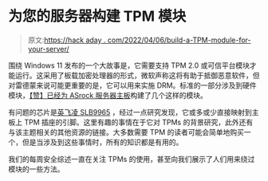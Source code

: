 # 为您的服务器构建 TPM 模块

> 原文:[https://hack aday . com/2022/04/06/build-a-TPM-module-for-your-server/](https://hackaday.com/2022/04/06/build-a-tpm-module-for-your-server/)

围绕 Windows 11 发布的一个大故事是，它需要支持 TPM 2.0 或可信平台模块才能运行。这采用了板载加密处理器的形式，微软声称这将有助于抵御恶意软件，但对雷德蒙来说可能更重要的是，它可以用来实施 DRM。标准的一部分涉及到硬件模块，[【赞】已经为 ASrock 服务器主板](https://zanechua.com/blog/diy-tpm-module)构建了几个这样的模块。

有问题的芯片是[英飞凌 SLB9965](https://www.infineon.com/cms/en/product/security-smart-card-solutions/optiga-embedded-security-solutions/optiga-tpm/slb-9665tt2.0/) ，经过一点研究发现，它或多或少直接映射到主板上 TPM 插座的引脚。这里有趣的事情在于它对 TPMs 的背景研究，此外还有与该主题相关的其他资源的链接。大多数需要 TPM 的读者可能会简单地购买一个，但是当涉及到这些事情时，所有的知识都是有用的。

我们的每周安全综述一直在关注 TPMs 的使用，甚至向我们展示了人们用来绕过模块的一些方法。